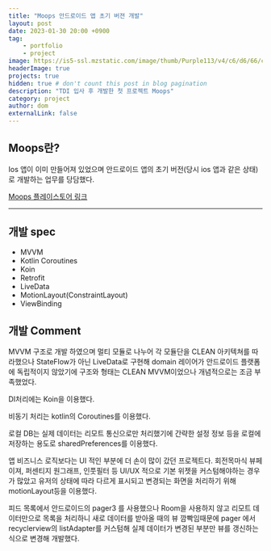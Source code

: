 ```yaml
---
title: "Moops 안드로이드 앱 초기 버젼 개발"
layout: post
date: 2023-01-30 20:00 +0900
tag: 
    - portfolio
    - project
image: https://is5-ssl.mzstatic.com/image/thumb/Purple113/v4/c6/d6/66/c6d66654-4bab-7ed3-426f-57e6c30ed418/AppIcon-1x_U007emarketing-0-6-0-85-220.png/230x0w.webp
headerImage: true
projects: true
hidden: true # don't count this post in blog pagination
description: "TDI 입사 후 개발한 첫 프로젝트 Moops"
category: project
author: dom
externalLink: false
---
```


## Moops란?

Ios 앱이 이미 만들어져 있었으며 안드로이드 앱의 초기 버전(당시 ios 앱과 같은 상태)로 개발하는 업무를 당담했다.  

[Moops 플레이스토어 링크](https://play.google.com/store/apps/details?id=com.bellins.moops)

---

## 개발 spec
- MVVM
- Kotlin Coroutines
- Koin
- Retrofit
- LiveData
- MotionLayout(ConstraintLayout)
- ViewBinding

## 개발 Comment

MVVM 구조로 개발 하였으며 멀티 모듈로 나누어 각 모듈단을 CLEAN 아키텍쳐를 따라했으나 StateFlow가 아닌 LiveData로 구현해 domain 레이어가 안드로이드 플랫폼에 독립적이지 않았기에 구조와 형태는 CLEAN MVVM이었으나 개념적으로는 조금 부족했었다.

DI처리에는 Koin을 이용했다.

비동기 처리는 kotlin의 Coroutines를 이용했다.

로컬 DB는 실제 데이터는 리모트 통신으로만 처리했기에 간략한 설정 정보 등을 로컬에 저장하는 용도로 sharedPreferences를 이용했다.

앱 비즈니스 로직보다는 UI 적인 부분에 더 손이 많이 갔던 프로젝트다. 회전목마식 뷰페이져, 퍼센티지 원그래프, 인풋필터 등 UI/UX 적으로 기본 위젯을 커스텀해야하는 경우가 많았고 유저의 상태에 따라 다르게 표시되고 변경되는 화면을 처리하기 위해 motionLayout등을 이용했다.

피드 목록에서 안드로이드의 pager3 를 사용했으나 Room을 사용하지 않고 리모트 데이터만으로 목록을 처리하니 새로 데이터를 받아올 때의 뷰 깜빡임때문에 pager 에서 recyclerview의 listAdapter를 커스텀해 실제 데이터가 변경된 부분만 뷰를 갱신하는 식으로 변경해 개발했다.

